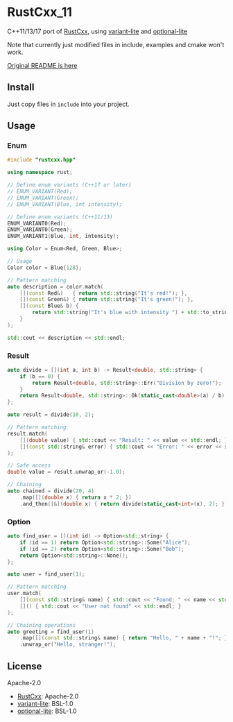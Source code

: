 # RustCxx_11

C++11/13/17 port of [RustCxx](https://github.com/DapengFeng/RustCxx), using [variant-lite](https://github.com/martinmoene/variant-lite) and [optional-lite](https://github.com/martinmoene/optional-lite)

Note that currently just modified files in include, examples and cmake won't work.

[Original README is here](README_ORIG.md)

## Install

Just copy files in `include` into your project.

## Usage

### Enum

```cpp
#include "rustcxx.hpp"

using namespace rust;

// Define enum variants (C++17 or later)
// ENUM_VARIANT(Red);
// ENUM_VARIANT(Green);
// ENUM_VARIANT(Blue, int intensity);

// Define enum variants (C++11/13)
ENUM_VARIANT0(Red);
ENUM_VARIANT0(Green);
ENUM_VARIANT1(Blue, int, intensity);

using Color = Enum<Red, Green, Blue>;

// Usage
Color color = Blue{128};

// Pattern matching
auto description = color.match(
    [](const Red&)   { return std::string("It's red!"); },
    [](const Green&) { return std::string("It's green!"); },
    [](const Blue& b) {
        return std::string("It's blue with intensity ") + std::to_string(b.intensity);
    }
);

std::cout << description << std::endl;
```

### Result

```cpp
auto divide = [](int a, int b) -> Result<double, std::string> {
    if (b == 0) {
        return Result<double, std::string>::Err("Division by zero!");
    }
    return Result<double, std::string>::Ok(static_cast<double>(a) / b);
};

auto result = divide(10, 2);

// Pattern matching
result.match(
    [](double value) { std::cout << "Result: " << value << std::endl; },
    [](const std::string& error) { std::cout << "Error: " << error << std::endl; }
);

// Safe access
double value = result.unwrap_or(-1.0);

// Chaining
auto chained = divide(20, 4)
    .map([](double x) { return x * 2; })
    .and_then([&](double x) { return divide(static_cast<int>(x), 2); });
```

### Option

```cpp
auto find_user = [](int id) -> Option<std::string> {
    if (id == 1) return Option<std::string>::Some("Alice");
    if (id == 2) return Option<std::string>::Some("Bob");
    return Option<std::string>::None();
};

auto user = find_user(1);

// Pattern matching
user.match(
    [](const std::string& name) { std::cout << "Found: " << name << std::endl; },
    []() { std::cout << "User not found" << std::endl; }
);

// Chaining operations
auto greeting = find_user(1)
    .map([](const std::string& name) { return "Hello, " + name + "!"; })
    .unwrap_or("Hello, stranger!");
```

## License

Apache-2.0

- [RustCxx](https://github.com/DapengFeng/RustCxx): Apache-2.0
- [variant-lite](https://github.com/martinmoene/variant-lite): BSL-1.0
- [optional-lite](https://github.com/martinmoene/optional-lite): BSL-1.0
